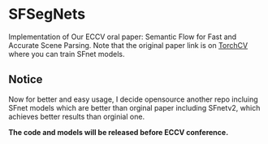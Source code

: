 # SFSegNets
Implementation of Our ECCV oral paper: Semantic Flow for Fast and Accurate Scene Parsing.
Note that the original paper link is on [TorchCV](https://github.com/donnyyou/torchcv) where you can train SFnet models.

## Notice
Now for better and easy usage, I decide opensource another repo incluing SFnet models which are better than orginal paper including SFnetv2, which achieves better results than orginial one. 

**The code and models will be released before ECCV conference.**
